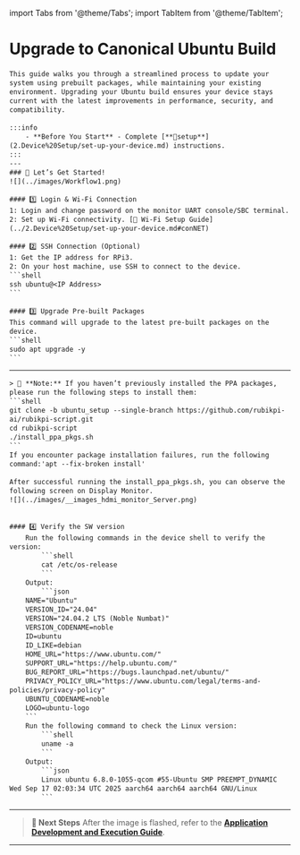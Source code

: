 import Tabs from '@theme/Tabs';
import TabItem from '@theme/TabItem';

# Upgrade to Canonical Ubuntu Build
 
	This guide walks you through a streamlined process to update your system using prebuilt packages, while maintaining your existing environment. Upgrading your Ubuntu build ensures your device stays current with the latest improvements in performance, security, and compatibility.   

	:::info 
		- **Before You Start** - Complete [**🔗setup**](2.Device%20Setup/set-up-your-device.md) instructions.  
	:::
	---
	### 🏁 Let’s Get Started!
	![](../images/Workflow1.png)
		
    #### 1️⃣ Login & Wi-Fi Connection 
	1: Login and change password on the monitor UART console/SBC terminal.     
	2: Set up Wi-Fi connectivity. [🔗 Wi-Fi Setup Guide](../2.Device%20Setup/set-up-your-device.md#conNET)  

	#### 2️⃣ SSH Connection (Optional) 
	1: Get the IP address for RPi3.  
	2: On your host machine, use SSH to connect to the device.   
	```shell
	ssh ubuntu@<IP Address>
	```

	#### 3️⃣ Upgrade Pre-built Packages 
	This command will upgrade to the latest pre-built packages on the device.  
	```shell
	sudo apt upgrade -y
	```

----
	> 📌 **Note:** If you haven’t previously installed the PPA packages, please run the following steps to install them:
	```shell
	git clone -b ubuntu_setup --single-branch https://github.com/rubikpi-ai/rubikpi-script.git 
	cd rubikpi-script  
	./install_ppa_pkgs.sh 
	```
	If you encounter package installation failures, run the following command:'apt --fix-broken install' 

	After successful running the install_ppa_pkgs.sh, you can observe the following screen on Display Monitor.
	![](../images/__images_hdmi_monitor_Server.png)
 

	#### 4️⃣ Verify the SW version 
		Run the following commands in the device shell to verify the version: 
			```shell
			cat /etc/os-release 
			```
		Output: 
			```json
		NAME="Ubuntu"
		VERSION_ID="24.04"
		VERSION="24.04.2 LTS (Noble Numbat)"
		VERSION_CODENAME=noble
		ID=ubuntu
		ID_LIKE=debian
		HOME_URL="https://www.ubuntu.com/"
		SUPPORT_URL="https://help.ubuntu.com/"
		BUG_REPORT_URL="https://bugs.launchpad.net/ubuntu/"
		PRIVACY_POLICY_URL="https://www.ubuntu.com/legal/terms-and-policies/privacy-policy"
		UBUNTU_CODENAME=noble
		LOGO=ubuntu-logo
		```
		Run the following command to check the Linux version:
			```shell
			uname -a
			```
		Output:
			```json
			Linux ubuntu 6.8.0-1055-qcom #55-Ubuntu SMP PREEMPT_DYNAMIC Wed Sep 17 02:03:34 UTC 2025 aarch64 aarch64 aarch64 GNU/Linux  
			```
---
> **🧭 Next Steps**
> After the image is flashed, refer to the [**Application Development and Execution Guide**](../3.Application%20Development%20and%20Execution%20Guide/1.Building%20AI%20Models/1.edge_impulse.md).
---

